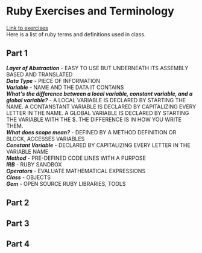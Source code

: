 # Ruby Exercises and Terminology 
[Link to exercises](https://github.com/cruzgerman216/CodeLabs-Ruby-on-Rails-Exercises) <br>
Here is a list of ruby terms and definitions used in class.

## Part 1 
<em>**Layer of Abstraction**</em> - EASY TO USE BUT UNDERNEATH ITS ASSEMBLY BASED AND TRANSLATED <br>
<em>**Data Type**</em> - PIECE OF INFORMATION <br>
<em>**Variable**</em> - NAME AND THE DATA IT CONTAINS <br>
<em>**What's the difference between a local variable, constant variable, and a global variable?**</em> - A LOCAL VARIABLE IS DECLARED BY STARTING THE NAME. A CONTANSTANT VARIABLE IS DECLARED BY CAPITALIZING EVERY LETTER IN THE NAME. A GLOBAL VARIABLE IS DECLARED BY STARTING THE VARIABLE WITH THE $. THE DIFFERENCE IS IN HOW YOU WRITE THEM. <br>
<em>**What does scope mean?**</em> - DEFINED BY A METHOD DEFINITION OR BLOCK, ACCESSES VARIABLES <br>
<em>**Constant Variable**</em> - DECLARED BY CAPITALIZING EVERY LETTER IN THE VARIABLE NAME <br>
<em>**Method**</em> - PRE-DEFINED CODE LINES WITH A PURPOSE <br>
<em>**IRB**</em> - RUBY SANDBOX <br>
<em>**Operators**</em> - EVALUATE MATHEMATICAL EXPRESSIONS <br>
<em>**Class**</em> - OBJECTS <br>
<em>**Gem**</em> - OPEN SOURCE RUBY LIBRARIES, TOOLS <br>

## Part 2

## Part 3

## Part 4

